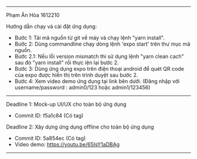 ---------------------------------------------------
Phạm Ân Hòa
1612210

Hướng dẫn chạy và cài đặt ứng dụng:
- Bước 1: Tải mã nguồn từ git về máy và chạy lệnh "yarn install".
- Bước 2: Dùng commandline chạy dòng lệnh 'expo start' trên thư mục mã nguồn.
- Bước 2.1: Nếu lỗi version mismatch thì sử dụng lệnh "yarn clean cach" sau đó "yarn install" rồi thực iện lại bước 2.
- Bước 3: Dùng ứng dụng expo trên điện thoại android để quét QR code của expo được hiển thị trên trình duyệt sau bước 2.
- Bước 4: Xem video demo ứng dụng tại link bên dưới. (Đăng nhập với username/password : admin0/123 hoặc admin1/123456)

------------------------------------------------------
Deadline 1: Mock-up UI/UX cho toàn bộ ứng dụng
  - Commit ID: f5a1c84 (Có tag)
  
  Deadline 2: Xây dựng ứng dụng offline cho toàn bộ ứng dụng
  - Commit ID: 5a854ec (Có tag)
  - Video demo: https://youtu.be/65IsY1aDBAg
------------------------------------------------
